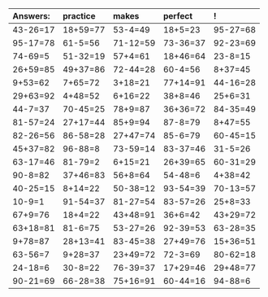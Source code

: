 | Answers: | practice | makes | perfect | ! |
| :--- | :--- | :--- | :--- | :--- |
| 43-26=17 | 18+59=77 | 53-4=49 | 18+5=23 | 95-27=68 | 
| 95-17=78 | 61-5=56 | 71-12=59 | 73-36=37 | 92-23=69 | 
| 74-69=5 | 51-32=19 | 57+4=61 | 18+46=64 | 23-8=15 | 
| 26+59=85 | 49+37=86 | 72-44=28 | 60-4=56 | 8+37=45 | 
| 9+53=62 | 7+65=72 | 3+18=21 | 77+14=91 | 44-16=28 | 
| 29+63=92 | 4+48=52 | 6+16=22 | 38+8=46 | 25+6=31 | 
| 44-7=37 | 70-45=25 | 78+9=87 | 36+36=72 | 84-35=49 | 
| 81-57=24 | 27+17=44 | 85+9=94 | 87-8=79 | 8+47=55 | 
| 82-26=56 | 86-58=28 | 27+47=74 | 85-6=79 | 60-45=15 | 
| 45+37=82 | 96-88=8 | 73-59=14 | 83-37=46 | 31-5=26 | 
| 63-17=46 | 81-79=2 | 6+15=21 | 26+39=65 | 60-31=29 | 
| 90-8=82 | 37+46=83 | 56+8=64 | 54-48=6 | 4+38=42 | 
| 40-25=15 | 8+14=22 | 50-38=12 | 93-54=39 | 70-13=57 | 
| 10-9=1 | 91-54=37 | 81-27=54 | 83-57=26 | 25+8=33 | 
| 67+9=76 | 18+4=22 | 43+48=91 | 36+6=42 | 43+29=72 | 
| 63+18=81 | 81-6=75 | 53-27=26 | 92-39=53 | 63-28=35 | 
| 9+78=87 | 28+13=41 | 83-45=38 | 27+49=76 | 15+36=51 | 
| 63-56=7 | 9+28=37 | 23+49=72 | 72-3=69 | 80-62=18 | 
| 24-18=6 | 30-8=22 | 76-39=37 | 17+29=46 | 29+48=77 | 
| 90-21=69 | 66-28=38 | 75+16=91 | 60-44=16 | 94-88=6 | 
